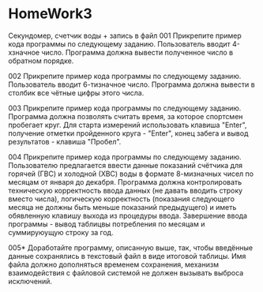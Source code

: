 # HomeWork3
Секундомер, счетчик воды + запись в файл
001 Прикрепите пример кода программы по следующему заданию. Пользователь вводит 4-хзначное число. Программа должна вывести полученное число в обратном порядке.

002 Прикрепите пример кода программы по следующему заданию. Пользователь вводит 6-тизначное число. Программа должна вывести в столбик все чётные цифры этого числа. 

003 Прикрепите пример кода программы по следующему заданию. Программа должна позволять считать время, за которое спортсмен пробегает круг. 
Для старта измерений использовать клавиша "Enter", получение отметки пройденного круга - "Enter", конец забега и вывод результатов - клавиша "Пробел".

004 Прикрепите пример кода программы по следующему заданию. Пользователю предлагается ввести данные показаний счётчика для горячей (ГВС) и холодной (ХВС) воды в формате 8-мизначных чисел по месяцам от января до декабря.
 Программа должна контролировать техническую корректность ввода данных (не давать вводить строку вместо числа), логическую корректность (показания следующего месяца не должны быть меньше показаний предыдущего)
 и иметь обявленную клавишу выхода из процедуры ввода.
Завершение ввода программы - вывод таблицвы потребления по месяцам и суммируюущую строку за год.

005* Доработайте программу, описанную выше, так, чтобы введённые данные сохранялись в текстовый файл в виде итоговой таблицы. Имя файла должно дополняться временем сохранения,
 механизм взаимодействия с файловой системой не должен вызывать выброса исключений.
